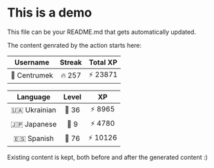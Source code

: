 # This is a demo

This file can be your README.md that gets automatically updated.

The content genrated by the action starts here:

<!--START_SECTION:duolingoStats-->
<!-- Automatically generated with https://github.com/centrumek/duolingo-readme-stats-->

| Username | Streak | Total XP |
|:---:|:---:|:---:|
| 👤 Centrumek | 🔥 257 | ⚡ 23871 |

| Language | Level | XP |
|:---:|:---:|:---:|
| 🇺🇦 Ukrainian | 👑 36 | ⚡ 8965 |
| 🇯🇵 Japanese | 👑 9 | ⚡ 4780 |
| 🇪🇸 Spanish | 👑 76 | ⚡ 10126 |

<!--END_SECTION:duolingoStats-->

Existing content is kept, both before and after the generated content :)